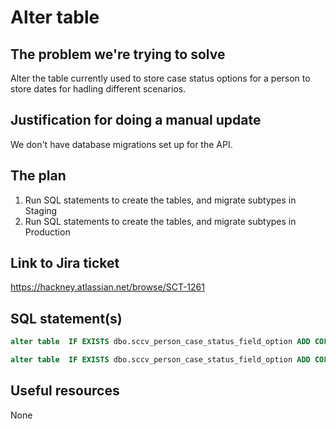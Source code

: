 # Alter table

## The problem we're trying to solve

Alter the table currently used to store case status options for a person to store dates for hadling different scenarios.

## Justification for doing a manual update

We don't have database migrations set up for the API.

## The plan

1. Run SQL statements to create the tables, and migrate subtypes in Staging
2. Run SQL statements to create the tables, and migrate subtypes in Production

## Link to Jira ticket

https://hackney.atlassian.net/browse/SCT-1261

## SQL statement(s)

```sql
alter table  IF EXISTS dbo.sccv_person_case_status_field_option ADD COLUMN created_date timestamp;

alter table  IF EXISTS dbo.sccv_person_case_status_field_option ADD COLUMN start_date timestamp;
```

## Useful resources

None
